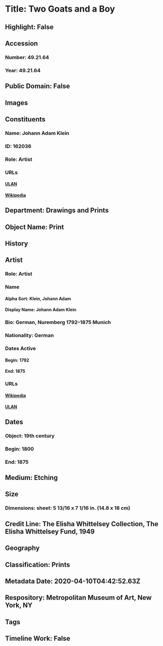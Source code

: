 # Title: Two Goats and a Boy
## Highlight: False
## Accession
### Number: 49.21.64
### Year: 49.21.64
## Public Domain: False
## Images
## Constituents
### Name: Johann Adam Klein
### ID: 162036
### Role: Artist
### URLs
#### [ULAN](http://vocab.getty.edu/page/ulan/500025780)
#### [Wikipedia](https://www.wikidata.org/wiki/Q1692234)
## Department: Drawings and Prints
## Object Name: Print
## History
## Artist
### Role: Artist
### Name
#### Alpha Sort: Klein, Johann Adam
#### Display Name: Johann Adam Klein
### Bio: German, Nuremberg 1792–1875 Munich
### Nationality: German
### Dates Active
#### Begin: 1792
#### End: 1875
### URLs
#### [Wikipedia](https://www.wikidata.org/wiki/Q1692234)
#### [ULAN](http://vocab.getty.edu/page/ulan/500025780)
## Dates
### Object: 19th century
### Begin: 1800
### End: 1875
## Medium: Etching
## Size
### Dimensions: sheet: 5 13/16 x 7 1/16 in. (14.8 x 18 cm)
## Credit Line: The Elisha Whittelsey Collection, The Elisha Whittelsey Fund, 1949
## Geography
## Classification: Prints
## Metadata Date: 2020-04-10T04:42:52.63Z
## Respository: Metropolitan Museum of Art, New York, NY
## Tags
## Timeline Work: False